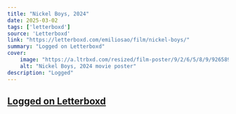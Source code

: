 ```yaml
---
title: "Nickel Boys, 2024"
date: 2025-03-02
tags: ['letterboxd']
source: 'Letterboxd'
link: "https://letterboxd.com/emiliosao/film/nickel-boys/"
summary: "Logged on Letterboxd"
cover:
    image: "https://a.ltrbxd.com/resized/film-poster/9/2/6/5/8/9/926589-nickel-boys-0-600-0-900-crop.jpg?v=c90912e607"
    alt: "Nickel Boys, 2024 movie poster"
description: "Logged"
---
```

## [Logged on Letterboxd](https://letterboxd.com/emiliosao/film/nickel-boys/)

